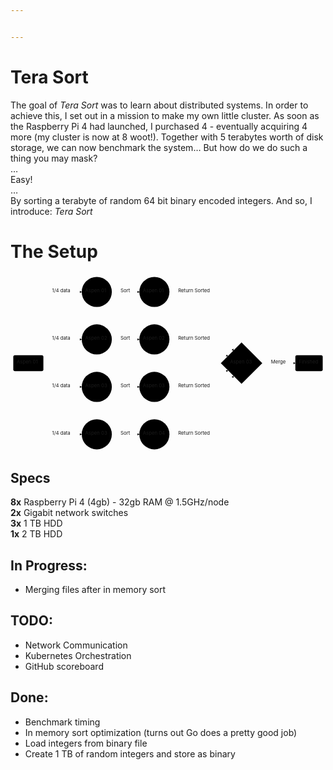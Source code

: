 ```yaml
---


---
```


<h1 id="tera-sort">Tera Sort</h1>
<p>The goal of <em>Tera Sort</em> was to learn about distributed systems. In order to achieve this, I set out in a mission to make my own little cluster. As soon as the Raspberry Pi 4 had launched, I purchased 4 - eventually acquiring 4 more (my cluster is now at 8 woot!). Together with 5 terabytes worth of disk storage, we can now benchmark the system… But how do we do such a thing you may mask?<br>
…<br>
Easy!<br>
…<br>
By sorting a terabyte of random 64 bit binary encoded integers. And so, I introduce: <em>Tera Sort</em></p>
<h1 id="the-setup">The Setup</h1>
<div class="mermaid"><svg xmlns="http://www.w3.org/2000/svg" id="mermaid-svg-ZV9t8nHOw3iIFsog" width="100%" style="max-width: 907.8328094482422px;" viewBox="0 0 907.8328094482422 513.0625"><g transform="translate(-12, -12)"><g class="output"><g class="clusters"></g><g class="edgePaths"><g class="edgePath" style="opacity: 1;"><path class="path" d="M74.44092590873605,245.53125L162.015625,63.3828125L217.265625,63.3828125" marker-end="url(#arrowhead7302)" style="fill:none"></path><defs><marker id="arrowhead7302" viewBox="0 0 10 10" refX="9" refY="5" markerUnits="strokeWidth" markerWidth="8" markerHeight="6" orient="auto"><path d="M 0 0 L 10 5 L 0 10 z" class="arrowheadPath" style="stroke-width: 1; stroke-dasharray: 1, 0;"></path></marker></defs></g><g class="edgePath" style="opacity: 1;"><path class="path" d="M96.55715272620816,245.53125L162.015625,200.1484375L217.265625,200.1484375" marker-end="url(#arrowhead7303)" style="fill:none"></path><defs><marker id="arrowhead7303" viewBox="0 0 10 10" refX="9" refY="5" markerUnits="strokeWidth" markerWidth="8" markerHeight="6" orient="auto"><path d="M 0 0 L 10 5 L 0 10 z" class="arrowheadPath" style="stroke-width: 1; stroke-dasharray: 1, 0;"></path></marker></defs></g><g class="edgePath" style="opacity: 1;"><path class="path" d="M96.55715272620816,291.53125L162.015625,336.9140625L217.265625,336.9140625" marker-end="url(#arrowhead7304)" style="fill:none"></path><defs><marker id="arrowhead7304" viewBox="0 0 10 10" refX="9" refY="5" markerUnits="strokeWidth" markerWidth="8" markerHeight="6" orient="auto"><path d="M 0 0 L 10 5 L 0 10 z" class="arrowheadPath" style="stroke-width: 1; stroke-dasharray: 1, 0;"></path></marker></defs></g><g class="edgePath" style="opacity: 1;"><path class="path" d="M74.44092590873605,291.53125L162.015625,473.6796875L217.265625,473.6796875" marker-end="url(#arrowhead7305)" style="fill:none"></path><defs><marker id="arrowhead7305" viewBox="0 0 10 10" refX="9" refY="5" markerUnits="strokeWidth" markerWidth="8" markerHeight="6" orient="auto"><path d="M 0 0 L 10 5 L 0 10 z" class="arrowheadPath" style="stroke-width: 1; stroke-dasharray: 1, 0;"></path></marker></defs></g><g class="edgePath" style="opacity: 1;"><path class="path" d="M304.03125,63.3828125L343.6640625,63.3828125L383.296875,63.3828125" marker-end="url(#arrowhead7306)" style="fill:none"></path><defs><marker id="arrowhead7306" viewBox="0 0 10 10" refX="9" refY="5" markerUnits="strokeWidth" markerWidth="8" markerHeight="6" orient="auto"><path d="M 0 0 L 10 5 L 0 10 z" class="arrowheadPath" style="stroke-width: 1; stroke-dasharray: 1, 0;"></path></marker></defs></g><g class="edgePath" style="opacity: 1;"><path class="path" d="M304.03125,200.1484375L343.6640625,200.1484375L383.296875,200.1484375" marker-end="url(#arrowhead7307)" style="fill:none"></path><defs><marker id="arrowhead7307" viewBox="0 0 10 10" refX="9" refY="5" markerUnits="strokeWidth" markerWidth="8" markerHeight="6" orient="auto"><path d="M 0 0 L 10 5 L 0 10 z" class="arrowheadPath" style="stroke-width: 1; stroke-dasharray: 1, 0;"></path></marker></defs></g><g class="edgePath" style="opacity: 1;"><path class="path" d="M304.03125,336.9140625L343.6640625,336.9140625L383.296875,336.9140625" marker-end="url(#arrowhead7308)" style="fill:none"></path><defs><marker id="arrowhead7308" viewBox="0 0 10 10" refX="9" refY="5" markerUnits="strokeWidth" markerWidth="8" markerHeight="6" orient="auto"><path d="M 0 0 L 10 5 L 0 10 z" class="arrowheadPath" style="stroke-width: 1; stroke-dasharray: 1, 0;"></path></marker></defs></g><g class="edgePath" style="opacity: 1;"><path class="path" d="M304.03125,473.6796875L343.6640625,473.6796875L383.296875,473.6796875" marker-end="url(#arrowhead7309)" style="fill:none"></path><defs><marker id="arrowhead7309" viewBox="0 0 10 10" refX="9" refY="5" markerUnits="strokeWidth" markerWidth="8" markerHeight="6" orient="auto"><path d="M 0 0 L 10 5 L 0 10 z" class="arrowheadPath" style="stroke-width: 1; stroke-dasharray: 1, 0;"></path></marker></defs></g><g class="edgePath" style="opacity: 1;"><path class="path" d="M470.0625,63.3828125L544.0859375,63.3828125L654.773151540018,232.8674749858606" marker-end="url(#arrowhead7310)" style="fill:none"></path><defs><marker id="arrowhead7310" viewBox="0 0 10 10" refX="9" refY="5" markerUnits="strokeWidth" markerWidth="8" markerHeight="6" orient="auto"><path d="M 0 0 L 10 5 L 0 10 z" class="arrowheadPath" style="stroke-width: 1; stroke-dasharray: 1, 0;"></path></marker></defs></g><g class="edgePath" style="opacity: 1;"><path class="path" d="M470.0625,200.1484375L544.0859375,200.1484375L638.8195329015153,248.82109362436333" marker-end="url(#arrowhead7311)" style="fill:none"></path><defs><marker id="arrowhead7311" viewBox="0 0 10 10" refX="9" refY="5" markerUnits="strokeWidth" markerWidth="8" markerHeight="6" orient="auto"><path d="M 0 0 L 10 5 L 0 10 z" class="arrowheadPath" style="stroke-width: 1; stroke-dasharray: 1, 0;"></path></marker></defs></g><g class="edgePath" style="opacity: 1;"><path class="path" d="M470.0625,336.9140625L544.0859375,336.9140625L638.819530882095,289.24140740797384" marker-end="url(#arrowhead7312)" style="fill:none"></path><defs><marker id="arrowhead7312" viewBox="0 0 10 10" refX="9" refY="5" markerUnits="strokeWidth" markerWidth="8" markerHeight="6" orient="auto"><path d="M 0 0 L 10 5 L 0 10 z" class="arrowheadPath" style="stroke-width: 1; stroke-dasharray: 1, 0;"></path></marker></defs></g><g class="edgePath" style="opacity: 1;"><path class="path" d="M470.0625,473.6796875L544.0859375,473.6796875L654.7731503355104,305.1950268613893" marker-end="url(#arrowhead7313)" style="fill:none"></path><defs><marker id="arrowhead7313" viewBox="0 0 10 10" refX="9" refY="5" markerUnits="strokeWidth" markerWidth="8" markerHeight="6" orient="auto"><path d="M 0 0 L 10 5 L 0 10 z" class="arrowheadPath" style="stroke-width: 1; stroke-dasharray: 1, 0;"></path></marker></defs></g><g class="edgePath" style="opacity: 1;"><path class="path" d="M738.0984359741209,269.03125L785.2703094482422,268.53125L832.9421844482422,268.53125" marker-end="url(#arrowhead7314)" style="fill:none"></path><defs><marker id="arrowhead7314" viewBox="0 0 10 10" refX="9" refY="5" markerUnits="strokeWidth" markerWidth="8" markerHeight="6" orient="auto"><path d="M 0 0 L 10 5 L 0 10 z" class="arrowheadPath" style="stroke-width: 1; stroke-dasharray: 1, 0;"></path></marker></defs></g></g><g class="edgeLabels"><g class="edgeLabel" transform="translate(162.015625,63.3828125)" style="opacity: 1;"><g transform="translate(-30.25,-13)" class="label"><foreignObject width="60.5" height="26"><div xmlns="http://www.w3.org/1999/xhtml" style="display: inline-block; white-space: nowrap;"><span class="edgeLabel">1/4 data</span></div></foreignObject></g></g><g class="edgeLabel" transform="translate(162.015625,200.1484375)" style="opacity: 1;"><g transform="translate(-30.25,-13)" class="label"><foreignObject width="60.5" height="26"><div xmlns="http://www.w3.org/1999/xhtml" style="display: inline-block; white-space: nowrap;"><span class="edgeLabel">1/4 data</span></div></foreignObject></g></g><g class="edgeLabel" transform="translate(162.015625,336.9140625)" style="opacity: 1;"><g transform="translate(-30.25,-13)" class="label"><foreignObject width="60.5" height="26"><div xmlns="http://www.w3.org/1999/xhtml" style="display: inline-block; white-space: nowrap;"><span class="edgeLabel">1/4 data</span></div></foreignObject></g></g><g class="edgeLabel" transform="translate(162.015625,473.6796875)" style="opacity: 1;"><g transform="translate(-30.25,-13)" class="label"><foreignObject width="60.5" height="26"><div xmlns="http://www.w3.org/1999/xhtml" style="display: inline-block; white-space: nowrap;"><span class="edgeLabel">1/4 data</span></div></foreignObject></g></g><g class="edgeLabel" transform="translate(343.6640625,63.3828125)" style="opacity: 1;"><g transform="translate(-14.6328125,-13)" class="label"><foreignObject width="29.265625" height="26"><div xmlns="http://www.w3.org/1999/xhtml" style="display: inline-block; white-space: nowrap;"><span class="edgeLabel">Sort</span></div></foreignObject></g></g><g class="edgeLabel" transform="translate(343.6640625,200.1484375)" style="opacity: 1;"><g transform="translate(-14.6328125,-13)" class="label"><foreignObject width="29.265625" height="26"><div xmlns="http://www.w3.org/1999/xhtml" style="display: inline-block; white-space: nowrap;"><span class="edgeLabel">Sort</span></div></foreignObject></g></g><g class="edgeLabel" transform="translate(343.6640625,336.9140625)" style="opacity: 1;"><g transform="translate(-14.6328125,-13)" class="label"><foreignObject width="29.265625" height="26"><div xmlns="http://www.w3.org/1999/xhtml" style="display: inline-block; white-space: nowrap;"><span class="edgeLabel">Sort</span></div></foreignObject></g></g><g class="edgeLabel" transform="translate(343.6640625,473.6796875)" style="opacity: 1;"><g transform="translate(-14.6328125,-13)" class="label"><foreignObject width="29.265625" height="26"><div xmlns="http://www.w3.org/1999/xhtml" style="display: inline-block; white-space: nowrap;"><span class="edgeLabel">Sort</span></div></foreignObject></g></g><g class="edgeLabel" transform="translate(544.0859375,63.3828125)" style="opacity: 1;"><g transform="translate(-49.0234375,-13)" class="label"><foreignObject width="98.046875" height="26"><div xmlns="http://www.w3.org/1999/xhtml" style="display: inline-block; white-space: nowrap;"><span class="edgeLabel">Return Sorted</span></div></foreignObject></g></g><g class="edgeLabel" transform="translate(544.0859375,200.1484375)" style="opacity: 1;"><g transform="translate(-49.0234375,-13)" class="label"><foreignObject width="98.046875" height="26"><div xmlns="http://www.w3.org/1999/xhtml" style="display: inline-block; white-space: nowrap;"><span class="edgeLabel">Return Sorted</span></div></foreignObject></g></g><g class="edgeLabel" transform="translate(544.0859375,336.9140625)" style="opacity: 1;"><g transform="translate(-49.0234375,-13)" class="label"><foreignObject width="98.046875" height="26"><div xmlns="http://www.w3.org/1999/xhtml" style="display: inline-block; white-space: nowrap;"><span class="edgeLabel">Return Sorted</span></div></foreignObject></g></g><g class="edgeLabel" transform="translate(544.0859375,473.6796875)" style="opacity: 1;"><g transform="translate(-49.0234375,-13)" class="label"><foreignObject width="98.046875" height="26"><div xmlns="http://www.w3.org/1999/xhtml" style="display: inline-block; white-space: nowrap;"><span class="edgeLabel">Return Sorted</span></div></foreignObject></g></g><g class="edgeLabel" transform="translate(785.2703094482422,268.53125)" style="opacity: 1;"><g transform="translate(-22.671875,-13)" class="label"><foreignObject width="45.34375" height="26"><div xmlns="http://www.w3.org/1999/xhtml" style="display: inline-block; white-space: nowrap;"><span class="edgeLabel">Merge</span></div></foreignObject></g></g></g><g class="nodes"><g class="node" id="A" transform="translate(63.3828125,268.53125)" style="opacity: 1;"><rect rx="5" ry="5" x="-43.3828125" y="-23" width="86.765625" height="46"></rect><g class="label" transform="translate(0,0)"><g transform="translate(-33.3828125,-13)"><foreignObject width="66.765625" height="26"><div xmlns="http://www.w3.org/1999/xhtml" style="display: inline-block; white-space: nowrap;">Aspen 01</div></foreignObject></g></g></g><g class="node" id="B" transform="translate(260.6484375,63.3828125)" style="opacity: 1;"><circle x="-43.3828125" y="-23" r="43.3828125"></circle><g class="label" transform="translate(0,0)"><g transform="translate(-33.3828125,-13)"><foreignObject width="66.765625" height="26"><div xmlns="http://www.w3.org/1999/xhtml" style="display: inline-block; white-space: nowrap;">Aspen 01</div></foreignObject></g></g></g><g class="node" id="C" transform="translate(260.6484375,200.1484375)" style="opacity: 1;"><circle x="-43.3828125" y="-23" r="43.3828125"></circle><g class="label" transform="translate(0,0)"><g transform="translate(-33.3828125,-13)"><foreignObject width="66.765625" height="26"><div xmlns="http://www.w3.org/1999/xhtml" style="display: inline-block; white-space: nowrap;">Aspen 02</div></foreignObject></g></g></g><g class="node" id="D" transform="translate(260.6484375,336.9140625)" style="opacity: 1;"><circle x="-43.3828125" y="-23" r="43.3828125"></circle><g class="label" transform="translate(0,0)"><g transform="translate(-33.3828125,-13)"><foreignObject width="66.765625" height="26"><div xmlns="http://www.w3.org/1999/xhtml" style="display: inline-block; white-space: nowrap;">Aspen 03</div></foreignObject></g></g></g><g class="node" id="E" transform="translate(260.6484375,473.6796875)" style="opacity: 1;"><circle x="-43.3828125" y="-23" r="43.3828125"></circle><g class="label" transform="translate(0,0)"><g transform="translate(-33.3828125,-13)"><foreignObject width="66.765625" height="26"><div xmlns="http://www.w3.org/1999/xhtml" style="display: inline-block; white-space: nowrap;">Aspen 03</div></foreignObject></g></g></g><g class="node" id="F" transform="translate(426.6796875,63.3828125)" style="opacity: 1;"><circle x="-43.3828125" y="-23" r="43.3828125"></circle><g class="label" transform="translate(0,0)"><g transform="translate(-33.3828125,-13)"><foreignObject width="66.765625" height="26"><div xmlns="http://www.w3.org/1999/xhtml" style="display: inline-block; white-space: nowrap;">Aspen 01</div></foreignObject></g></g></g><g class="node" id="G" transform="translate(426.6796875,200.1484375)" style="opacity: 1;"><circle x="-43.3828125" y="-23" r="43.3828125"></circle><g class="label" transform="translate(0,0)"><g transform="translate(-33.3828125,-13)"><foreignObject width="66.765625" height="26"><div xmlns="http://www.w3.org/1999/xhtml" style="display: inline-block; white-space: nowrap;">Aspen 02</div></foreignObject></g></g></g><g class="node" id="H" transform="translate(426.6796875,336.9140625)" style="opacity: 1;"><circle x="-43.3828125" y="-23" r="43.3828125"></circle><g class="label" transform="translate(0,0)"><g transform="translate(-33.3828125,-13)"><foreignObject width="66.765625" height="26"><div xmlns="http://www.w3.org/1999/xhtml" style="display: inline-block; white-space: nowrap;">Aspen 03</div></foreignObject></g></g></g><g class="node" id="I" transform="translate(426.6796875,473.6796875)" style="opacity: 1;"><circle x="-43.3828125" y="-23" r="43.3828125"></circle><g class="label" transform="translate(0,0)"><g transform="translate(-33.3828125,-13)"><foreignObject width="66.765625" height="26"><div xmlns="http://www.w3.org/1999/xhtml" style="display: inline-block; white-space: nowrap;">Aspen 04</div></foreignObject></g></g></g><g class="node" id="J" transform="translate(677.8539047241211,268.53125)" style="opacity: 1;"><polygon points="59.74453125,0 119.4890625,-59.74453125 59.74453125,-119.4890625 0,-59.74453125" rx="5" ry="5" transform="translate(-59.74453125,59.74453125)"></polygon><g class="label" transform="translate(0,0)"><g transform="translate(-33.3828125,-13)"><foreignObject width="66.765625" height="26"><div xmlns="http://www.w3.org/1999/xhtml" style="display: inline-block; white-space: nowrap;">Aspen 03</div></foreignObject></g></g></g><g class="node" id="K" transform="translate(872.3874969482422,268.53125)" style="opacity: 1;"><rect rx="5" ry="5" x="-39.4453125" y="-23" width="78.890625" height="46"></rect><g class="label" transform="translate(0,0)"><g transform="translate(-29.4453125,-13)"><foreignObject width="58.890625" height="26"><div xmlns="http://www.w3.org/1999/xhtml" style="display: inline-block; white-space: nowrap;">Finished</div></foreignObject></g></g></g></g></g></g></svg></div>
<h2 id="specs">Specs</h2>
<p><strong>8x</strong> Raspberry Pi 4 (4gb) - 32gb RAM @ 1.5GHz/node<br>
<strong>2x</strong> Gigabit  network switches<br>
<strong>3x</strong> 1 TB HDD<br>
<strong>1x</strong> 2 TB HDD</p>
<h2 id="in-progress">In Progress:</h2>
<ul>
<li>Merging files after in memory sort</li>
</ul>
<h2 id="todo">TODO:</h2>
<ul>
<li>Network Communication</li>
<li>Kubernetes Orchestration</li>
<li>GitHub scoreboard</li>
</ul>
<h2 id="done">Done:</h2>
<ul>
<li>Benchmark timing</li>
<li>In memory sort optimization (turns out Go does a pretty good job)</li>
<li>Load integers from binary file</li>
<li>Create 1 TB of random integers and store as binary</li>
</ul>

